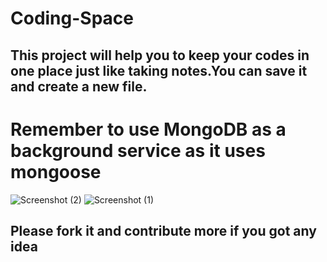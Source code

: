 # Coding-Space

## This project will help you to keep your codes in one place just like taking notes.You can save it and create a new file.
# Remember to use MongoDB as a background service as it uses mongoose
![Screenshot (2)](https://user-images.githubusercontent.com/59107641/132139896-ce1239fd-a6e7-40db-bf7d-fb51f8193fec.png)
![Screenshot (1)](https://user-images.githubusercontent.com/59107641/132139897-c502a4d0-395f-4350-a5c8-8e7168cf9b5a.png)

## Please fork it and contribute more if you got any idea

